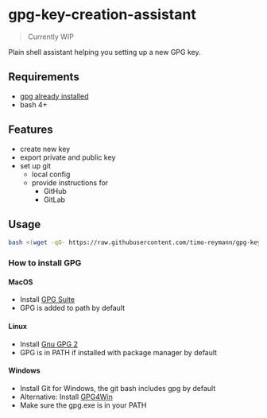 gpg-key-creation-assistant
===
> Currently WIP

Plain shell assistant helping you setting up a new GPG key.

## Requirements
- [gpg already installed](#How-to-install-GPG)
- bash 4+

## Features
- create new key
- export private and public key
- set up git
   - local config
   - provide instructions for
        - GitHub
        - GitLab

## Usage
```bash
bash <(wget -qO- https://raw.githubusercontent.com/timo-reymann/gpg-key-creation-assistant/main/assistant)
```

### How to install GPG

#### MacOS
- Install [GPG Suite](https://gpgtools.org/)
- GPG is added to path by default

#### Linux
- Install [Gnu GPG 2](https://gnupg.org/download/)
- GPG is in PATH if installed with package manager by default

#### Windows
- Install Git for Windows, the git bash includes gpg by default
- Alternative: Install [GPG4Win](https://www.gpg4win.org/download.html)
- Make sure the gpg.exe is in your PATH

